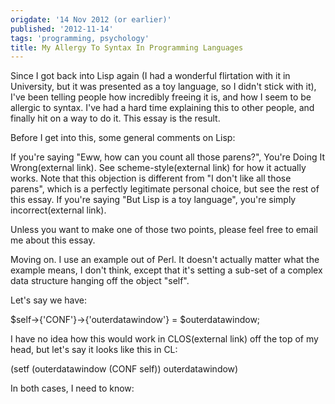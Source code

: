 ```yaml
---
origdate: '14 Nov 2012 (or earlier)'
published: '2012-11-14'
tags: 'programming, psychology'
title: My Allergy To Syntax In Programming Languages
---
```


Since I got back into Lisp again (I had a wonderful flirtation with it
in University, but it was presented as a toy language, so I didn't stick
with it), I've been telling people how incredibly freeing it is, and how
I seem to be allergic to syntax. I've had a hard time explaining this to
other people, and finally hit on a way to do it. This essay is the
result.

Before I get into this, some general comments on Lisp:

If you're saying "Eww, how can you count all those parens?", You're
Doing It Wrong(external link). See scheme-style(external link) for how
it actually works. Note that this objection is different from "I don't
like all those parens", which is a perfectly legitimate personal choice,
but see the rest of this essay. If you're saying "But Lisp is a toy
language", you're simply incorrect(external link).

Unless you want to make one of those two points, please feel free to
email me about this essay.

Moving on. I use an example out of Perl. It doesn't actually matter what
the example means, I don't think, except that it's setting a sub-set of
a complex data structure hanging off the object "self".

Let's say we have:

\$self-&gt;{'CONF'}-&gt;{'outerdatawindow'} = \$outerdatawindow;

I have no idea how this would work in CLOS(external link) off the top of
my head, but let's say it looks like this in CL:

(setf (outerdatawindow (CONF self)) outerdatawindow)

In both cases, I need to know:
